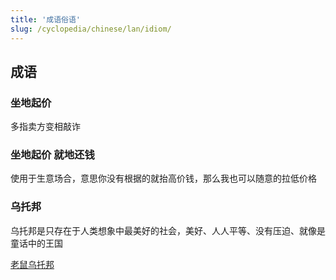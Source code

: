 ```yaml
---
title: '成语俗语'
slug: /cyclopedia/chinese/lan/idiom/
---
```


## 成语
### 坐地起价

多指卖方变相敲诈
### 坐地起价 就地还钱
  使用于生意场合，意思你没有根据的就抬高价钱，那么我也可以随意的拉低价格

### 乌托邦

乌托邦是只存在于人类想象中最美好的社会，美好、人人平等、没有压迫、就像是童话中的王国

[老鼠乌托邦](https://baijiahao.baidu.com/s?id=1667132769594754052&wfr=spider&for=pc)